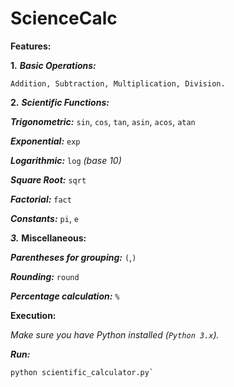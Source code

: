 # ScienceCalc
**Features:**

**1.** ***Basic Operations:***

`Addition, Subtraction, Multiplication, Division.`


**2.** ***Scientific Functions:***

***Trigonometric:*** `sin`, `cos`, `tan`, `asin`, `acos`, `atan`

***Exponential:*** `exp`

***Logarithmic:*** `log` *(base 10)*

***Square Root:*** `sqrt`

***Factorial:*** `fact`

***Constants:*** `pi`, `e`


***3.*** **Miscellaneous:**

***Parentheses for grouping:*** `(`,`)`

***Rounding:*** `round`

***Percentage calculation:*** `%`


**Execution:**

*Make sure you have Python installed (`Python 3.x`).*

***Run:***
```python
python scientific_calculator.py`
```
